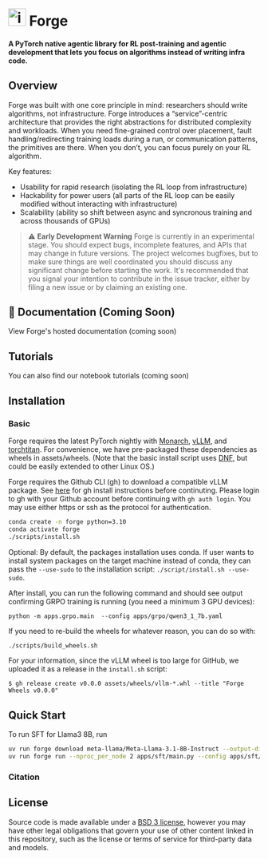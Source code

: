 # <img width="35" height="35" alt="image" src="https://github.com/user-attachments/assets/2700a971-e5d6-4036-b03f-2f89c9791609" /> Forge


#### A PyTorch native agentic library for RL post-training and agentic development that lets you focus on algorithms instead of writing infra code.

## Overview
Forge was built with one core principle in mind: researchers should write algorithms, not infrastructure. Forge introduces a “service”-centric architecture that provides the right abstractions for distributed complexity and workloads. When you need fine-grained control over placement, fault handling/redirecting training loads during a run, or communication patterns, the primitives are there. When you don’t, you can focus purely on your RL algorithm.

Key features:
- Usability for rapid research (isolating the RL loop from infrastructure)
- Hackability for power users (all parts of the RL loop can be easily modified without interacting with infrastructure)
- Scalability (ability so shift between async and syncronous training and across thousands of GPUs)

> ⚠️ **Early Development Warning** Forge is currently in an experimental
> stage. You should expect bugs, incomplete features, and APIs that may change
> in future versions. The project welcomes bugfixes, but to make sure things are
> well coordinated you should discuss any significant change before starting the
> work. It's recommended that you signal your intention to contribute in the
> issue tracker, either by filing a new issue or by claiming an existing one.

## 📖 Documentation (Coming Soon)

View Forge's hosted documentation (coming soon)

## Tutorials

You can also find our notebook tutorials (coming soon)

## Installation

### Basic

Forge requires the latest PyTorch nightly with [Monarch](https://github.com/meta-pytorch/monarch), [vLLM](https://github.com/vllm-project/vllm), and [torchtitan](https://github.com/pytorch/torchtitan). For convenience,
we have pre-packaged these dependencies as wheels in assets/wheels. (Note that the basic install script
uses [DNF](https://docs.fedoraproject.org/en-US/quick-docs/dnf/), but could be easily extended to other Linux OS.)

Forge requires the Github CLI (gh) to download a compatible vLLM package. See [here](https://github.com/cli/cli#installation) for gh install instructions before continuting. Please login to gh with your Github account before continuing with `gh auth login`. You may use either https or ssh as the protocol for authentication.

```bash
conda create -n forge python=3.10
conda activate forge
./scripts/install.sh
```

Optional: By default, the packages installation uses conda. If user wants to install system packages on the target machine instead of conda, they can pass the `--use-sudo` to the installation script: `./script/install.sh --use-sudo`.

After install, you can run the following command and should see output confirming GRPO training is running (you need a minimum 3 GPU devices):

```
python -m apps.grpo.main  --config apps/grpo/qwen3_1_7b.yaml
```

If you need to re-build the wheels for whatever reason, you can do so with:
```bash
./scripts/build_wheels.sh
```

For your information, since the vLLM wheel is too large for GitHub, we uploaded it as a release in the `install.sh` script:
```
$ gh release create v0.0.0 assets/wheels/vllm-*.whl --title "Forge Wheels v0.0.0"
```

## Quick Start

To run SFT for Llama3 8B, run

```bash
uv run forge download meta-llama/Meta-Llama-3.1-8B-Instruct --output-dir /tmp/Meta-Llama-3.1-8B-Instruct --ignore-patterns "original/consolidated.00.pth"
uv run forge run --nproc_per_node 2 apps/sft/main.py --config apps/sft/llama3_8b.yaml
```

### Citation

## License

Source code is made available under a [BSD 3 license](./LICENSE), however you may have other legal obligations that govern your use of other content linked in this repository, such as the license or terms of service for third-party data and models.
